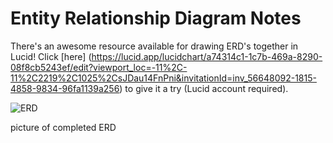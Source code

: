 # Entity Relationship Diagram Notes

There's an awesome resource available for drawing ERD's together in Lucid! Click [here] (https://lucid.app/lucidchart/a74314c1-1c7b-469a-8290-08f8cb5243ef/edit?viewport_loc=-11%2C-11%2C2219%2C1025%2CsJDau14FnPni&invitationId=inv_56648092-1815-4858-9834-96fa1139a256) to give it a try (Lucid account required).

![ERD](https://user-images.githubusercontent.com/90123125/167043487-5e6c4cef-eb23-4ae9-b3a0-c1781558eb7f.png)

picture of completed ERD
